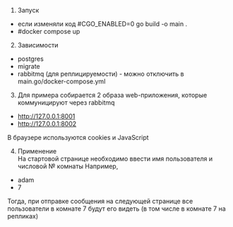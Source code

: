 1. Запуск
- если изменяли код #CGO_ENABLED=0 go build -o main .
- #docker compose up
  
2. Зависимости
- postgres
- migrate
- rabbitmq (для реплицируемости) - можно отключить в main.go/docker-compose.yml

3. Для примера собирается 2 образа web-приложения, которые коммуницируют через rabbitmq
- http://127.0.0.1:8001
- http://127.0.0.1:8002
<p>В браузере используются cookies и JavaScript</p>

4. Применение<br/>
На стартовой странице необходимо ввести имя пользователя и числовой № комнаты
Например,
- adam
- 7
<p>Тогда, при отправке сообщения на следующей странице все пользователи в комнате 7 будут его видеть (в том числе в комнате 7 на репликах)</p>
